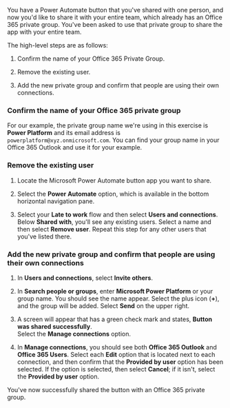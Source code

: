 You have a Power Automate button that you've shared with one
person, and now you'd like to share it with your entire team, which
already has an Office 365 private group. You've been asked to use that
private group to share the app with your entire team.

The high-level steps are as follows:

1. Confirm the name of your Office 365 Private Group.

1. Remove the existing user.

1. Add the new private group and confirm that people are using their own connections.

### Confirm the name of your Office 365 private group

For our example, the private group name we're using in this exercise is
**Power Platform** and its email address is ```powerplatform@xyz.onmicrosoft.com```.
You can find your group name in your Office 365 Outlook and use it for your example.

### Remove the existing user

1. Locate the Microsoft Power Automate button app you want to share.

1. Select the **Power Automate** option, which is available in the bottom
    horizontal navigation pane.

1. Select your **Late to work** flow and then select **Users and connections**.
    Below **Shared with**, you'll see any existing users. Select a
    name and then select **Remove user**. Repeat this step for any other
    users that you've listed there.

### Add the new private group and confirm that people are using their own connections

1. In **Users and connections**, select **Invite others**.

1. In **Search people or groups**, enter **Microsoft Power Platform** or your group name. You
    should see the name appear. Select the plus icon (**+**), and the group will be added.
    Select **Send** on the upper right.

1. A screen will appear that has a green check mark and
    states, **Button was shared successfully**.  
    Select the **Manage connections** option.

1. In **Manage connections**, you should see both **Office 365 Outlook** and
    **Office 365 Users**.
    Select each **Edit** option that is located next to each connection, and then confirm that the
    **Provided by user** option has been selected.
    If the option is selected, then select **Cancel**; if it isn't, select the
    **Provided by user** option.

You've now successfully shared the button with an Office 365 private group.
